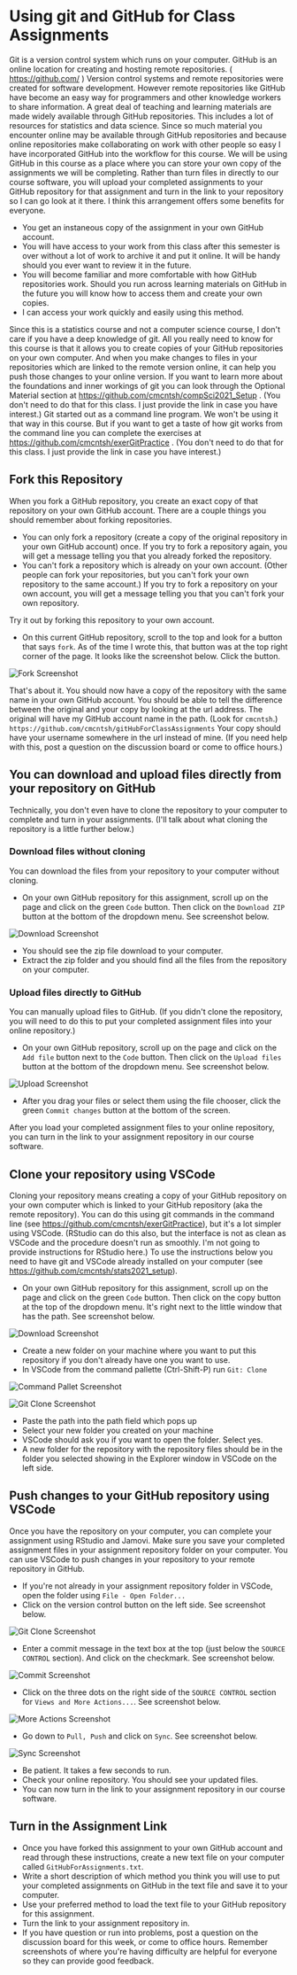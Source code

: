 # Using git and GitHub for Class Assignments

Git is a version control system which runs on your computer. GitHub is an online location for creating and hosting remote repositories. ( https://github.com/ ) Version control systems and remote repositories were created for software development. However remote repositories like GitHub have become an easy way for programmers and other knowledge workers to share information. A great deal of teaching and learning materials are made widely available through GitHub repositories. This includes a lot of resources for statistics and data science. Since so much material you encounter online may be available through GitHub repositories and because online repositories make collaborating on work with other people so easy I have incorporated GitHub into the workflow for this course. We will be using GitHub in this course as a place where you can store your own copy of the assignments we will be completing. Rather than turn files in directly to our course software, you will upload your completed assignments to your GitHub repository for that assignment and turn in the link to your repository so I can go look at it there. I think this arrangement offers some benefits for everyone.

* You get an instaneous copy of the assignment in your own GitHub account.
* You will have access to your work from this class after this semester is over without a lot of work to archive it and put it online. It will be handy should you ever want to review it in the future.
* You will become familiar and more comfortable with how GitHub repositories work. Should you run across learning materials on GitHub in the future you will know how to access them and create your own copies.
* I can access your work quickly and easily using this method.

Since this is a statistics course and not a computer science course, I don't care if you have a deep knowledge of git. All you really need to know for this course is that it allows you to create copies of your GitHub repositories on your own computer. And when you make changes to files in your repositories which are linked to the remote version online, it can help you push those changes to your online version. If you want to learn more about the foundations and inner workings of git you can look through the Optional Material section at https://github.com/cmcntsh/compSci2021_Setup . (You don't need to do that for this class. I just provide the link in case you have interest.) Git started out as a command line program. We won't be using it that way in this course. But if you want to get a taste of how git works from the command line you can complete the exercises at https://github.com/cmcntsh/exerGitPractice . (You don't need to do that for this class. I just provide the link in case you have interest.)

## Fork this Repository

When you fork a GitHub repository, you create an exact copy of that repository on your own GitHub account. There are a couple things you should remember about forking repositories.

* You can only fork a repository (create a copy of the original repository in your own GitHub account) once. If you try to fork a repository again, you will get a message telling you that you already forked the repository. 
* You can't fork a repository which is already on your own account. (Other people can fork your repositories, but you can't fork your own repository to the same account.) If you try to fork a repository on your own account, you will get a message telling you that you can't fork your own repository.

Try it out by forking this repository to your own account.

* On this current GitHub repository, scroll to the top and look for a button that says `fork`. As of the time I wrote this, that button was at the top right corner of the page. It looks like the screenshot below. Click the button.

![Fork Screenshot](https://github.com/cmcntsh/gitHubForClassAssignments/blob/main/forkImage.png?raw=true)

That's about it. You should now have a copy of the repository with the same name in your own GitHub account. You should be able to tell the difference between the original and your copy by looking at the url address. The original will have my GitHub account name in the path. (Look for `cmcntsh`.) `https://github.com/cmcntsh/gitHubForClassAssignments` Your copy should have your username somewhere in the url instead of mine. (If you need help with this, post a question on the discussion board or come to office hours.)

## You can download and upload files directly from your repository on GitHub

Technically, you don't even have to clone the repository to your computer to complete and turn in your assignments. (I'll talk about what cloning the repository is a little further below.)

### Download files without cloning

You can download the files from your repository to your computer without cloning.

* On your own GitHub repository for this assignment, scroll up on the page and click on the green `Code` button. Then click on the `Download ZIP` button at the bottom of the dropdown menu. See screenshot below.

![Download Screenshot](https://github.com/cmcntsh/gitHubForClassAssignments/blob/main/downloadZip.png?raw=true)

* You should see the zip file download to your computer.
* Extract the zip folder and you should find all the files from the repository on your computer.

### Upload files directly to GitHub

You can manually upload files to GitHub. (If you didn't clone the repository, you will need to do this to put your completed assignment files into your online repository.)

* On your own GitHub repository, scroll up on the page and click on the `Add file` button next to the `Code` button. Then click on the `Upload files` button at the bottom of the dropdown menu. See screenshot below.

![Upload Screenshot](https://github.com/cmcntsh/gitHubForClassAssignments/blob/main/GitHubUpload.png?raw=true)

* After you drag your files or select them using the file chooser, click the green `Commit changes` button at the bottom of the screen.

After you load your completed assignment files to your online repository, you can turn in the link to your assignment repository in our course software.

## Clone your repository using VSCode

Cloning your repository means creating a copy of your GitHub repository on your own computer which is linked to your GitHub repository (aka the remote repository). You can do this using git commands in the command line (see https://github.com/cmcntsh/exerGitPractice), but it's a lot simpler using VSCode. (RStudio can do this also, but the interface is not as clean as VSCode and the procedure doesn't run as smoothly. I'm not going to provide instructions for RStudio here.) To use the instructions below you need to have git and VSCode already installed on your computer (see https://github.com/cmcntsh/stats2021_setup).

* On your own GitHub repository for this assignment, scroll up on the page and click on the green `Code` button. Then click on the copy button at the top of the dropdown menu. It's right next to the little window that has the path. See screenshot below.

![Download Screenshot](https://github.com/cmcntsh/gitHubForClassAssignments/blob/main/downloadZip.png?raw=true)

* Create a new folder on your machine where you want to put this repository if you don't already have one you want to use.
* In VSCode from the command pallette (Ctrl-Shift-P) run `Git: Clone`

![Command Pallet Screenshot](https://github.com/cmcntsh/gitHubForClassAssignments/blob/main/VSCcommand.png?raw=true)

![Git Clone Screenshot](https://github.com/cmcntsh/gitHubForClassAssignments/blob/main/VSCgitClone.png?raw=true)

* Paste the path into the path field which pops up
* Select your new folder you created on your machine
* VSCode should ask you if you want to open the folder. Select yes.
* A new folder for the repository with the repository files should be in the folder you selected showing in the Explorer window in VSCode on the left side.

## Push changes to your GitHub repository using VSCode

Once you have the repository on your computer, you can complete your assignment using RStudio and Jamovi. Make sure you save your completed assignment files in your assignment repository folder on your computer. You can use VSCode to push changes in your repository to your remote repository in GitHub.

* If you're not already in your assignment repository folder in VSCode, open the folder using `File - Open Folder...`
* Click on the version control button on the left side. See screenshot below.

![Git Clone Screenshot](https://github.com/cmcntsh/gitHubForClassAssignments/blob/main/VSCgitClone.png?raw=true)

* Enter a commit message in the text box at the top (just below the `SOURCE CONTROL` section). And click on the checkmark. See screenshot below.

![Commit Screenshot](https://github.com/cmcntsh/gitHubForClassAssignments/blob/main/VSCcommit.png?raw=true)

* Click on the three dots on the right side of the `SOURCE CONTROL` section for `Views and More Actions...`. See screenshot below.

![More Actions Screenshot](https://github.com/cmcntsh/gitHubForClassAssignments/blob/main/VSCMoreActions.png?raw=true)

* Go down to `Pull, Push` and click on `Sync`. See screenshot below.

![Sync Screenshot](https://github.com/cmcntsh/gitHubForClassAssignments/blob/main/VSCsync.png?raw=true)

* Be patient. It takes a few seconds to run.
* Check your online repository. You should see your updated files.
* You can now turn in the link to your assignment repository in our course software.

## Turn in the Assignment Link

* Once you have forked this assignment to your own GitHub account and read through these instructions, create a new text file on your computer called `GitHubForAssignments.txt`.
* Write a short description of which method you think you will use to put your completed assignments on GitHub in the text file and save it to your computer.
* Use your preferred method to load the text file to your GitHub repository for this assignment.
* Turn the link to your assignment repository in.
* If you have question or run into problems, post a question on the discussion board for this week, or come to office hours. Remember screenshots of where you're having difficulty are helpful for everyone so they can provide good feedback.

